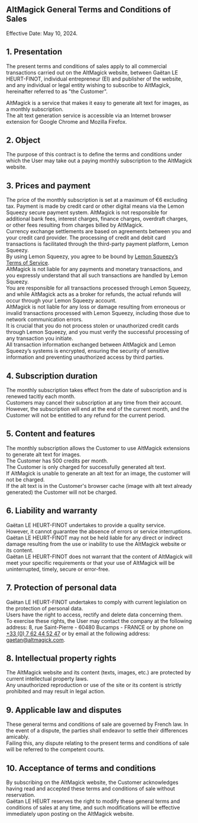 ## AltMagick General Terms and Conditions of Sales

Effective Date: May 10, 2024.

## 1. Presentation

The present terms and conditions of sales apply to all commercial transactions carried out on the AltMagick website, between Gaëtan LE HEURT-FINOT, individual entrepreneur (EI) and publisher of the website, and any individual or legal entity wishing to subscribe to AltMagick, hereinafter referred to as "the Customer".

AltMagick is a service that makes it easy to generate alt text for images, as a monthly subscription.  
The alt text generation service is accessible via an Internet browser extension for Google Chrome and Mozilla Firefox.

## 2. Object

The purpose of this contract is to define the terms and conditions under which the User may take out a paying monthly subscription to the AltMagick website.

## 3. Prices and payment

The price of the monthly subscription is set at a maximum of €6 excluding tax.
Payment is made by credit card or other digital means via the Lemon Squeezy secure payment system.
AltMagick is not responsible for additional bank fees, interest charges, finance charges, overdraft charges, or other fees resulting from charges billed by AltMagick.  
Currency exchange settlements are based on agreements between you and your credit card provider. 
The processing of credit and debit card transactions is facilitated through the third-party payment platform, Lemon Squeezy.  
By using Lemon Squeezy, you agree to be bound by [Lemon Squeezy’s Terms of Service](https://www.lemonsqueezy.com/terms).  
AltMagick is not liable for any payments and monetary transactions, and you expressly understand that all such transactions are handled by Lemon Squeezy.  
You are responsible for all transactions processed through Lemon Squeezy, and while AltMagick acts as a broker for refunds, the actual refunds will occur through your Lemon Squeezy account.  
AltMagick is not liable for any loss or damage resulting from erroneous or invalid transactions processed with Lemon Squeezy, including those due to network communication errors.  
It is crucial that you do not process stolen or unauthorized credit cards through Lemon Squeezy, and you must verify the successful processing of any transaction you initiate.  
All transaction information exchanged between AltMagick and Lemon Squeezy’s systems is encrypted, ensuring the security of sensitive information and preventing unauthorized access by third parties.

## 4. Subscription duration

The monthly subscription takes effect from the date of subscription and is renewed tacitly each month.  
Customers may cancel their subscription at any time from their account.  
However, the subscription will end at the end of the current month, and the Customer will not be entitled to any refund for the current period.

## 5. Content and features

The monthly subscription allows the Customer to use AltMagick extensions to generate alt text for images.   
The Customer has 500 credits per month.  
The Customer is only charged for successfully generated alt text.  
If AltMagick is unable to generate an alt text for an image, the customer will not be charged.  
If the alt text is in the Customer's browser cache (image with alt text already generated) the Customer will not be charged.

## 6. Liability and warranty

Gaëtan LE HEURT-FINOT undertakes to provide a quality service.  
However, it cannot guarantee the absence of errors or service interruptions.  
Gaëtan LE HEURT-FINOT may not be held liable for any direct or indirect damage resulting from the use or inability to use the AltMagick website or its content.  
Gaëtan LE HEURT-FINOT does not warrant that the content of AltMagick will meet your specific requirements or that your use of AltMagick will be uninterrupted, timely, secure or error-free.

## 7. Protection of personal data

Gaëtan LE HEURT-FINOT undertakes to comply with current legislation on the protection of personal data.  
Users have the right to access, rectify and delete data concerning them.  
To exercise these rights, the User may contact the company at the following address: 8, rue Saint-Pierre - 60480 Bucamps - FRANCE or by phone on [+33 (0) 7 62 44 52 47](tel:+33762445247) or by email at the following address: [gaetan@altmagick.com](mailto:gaetan@altmagick.com).


## 8. Intellectual property rights

The AltMagick website and its content (texts, images, etc.) are protected by current intellectual property laws.  
Any unauthorized reproduction or use of the site or its content is strictly prohibited and may result in legal action.

## 9. Applicable law and disputes

These general terms and conditions of sale are governed by French law. 
In the event of a dispute, the parties shall endeavor to settle their differences amicably.  
Failing this, any dispute relating to the present terms and conditions of sale will be referred to the competent courts.

## 10. Acceptance of terms and conditions

By subscribing on the AltMagick website, the Customer acknowledges having read and accepted these terms and conditions of sale without reservation.  
Gaëtan LE HEURT reserves the right to modify these general terms and conditions of sales at any time, and such modifications will be effective immediately upon posting on the AltMagick website.  
